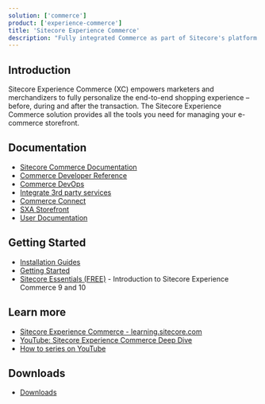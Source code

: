 ```yaml
---
solution: ['commerce']
product: ['experience-commerce']
title: 'Sitecore Experience Commerce'
description: "Fully integrated Commerce as part of Sitecore's platform DXP"
---
```


## Introduction

Sitecore Experience Commerce (XC) empowers marketers and merchandizers to fully personalize the end-to-end shopping experience – before, during and after the transaction. The Sitecore Experience Commerce solution provides all the tools you need for managing your e-commerce storefront.

## Documentation

- [Sitecore Commerce Documentation](https://doc.sitecore.com/en/developers/101/xc/)
- [Commerce Developer Reference](https://doc.sitecore.com/en/developers/101/sitecore-experience-commerce/en/commerce-developer-reference.html)
- [Commerce DevOps](https://doc.sitecore.com/en/developers/101/sitecore-experience-commerce/en/commerce-devops.html)
- [Integrate 3rd party services](https://doc.sitecore.com/en/developers/101/sitecore-experience-commerce/en/commerce-integration.html)
- [Commerce Connect](https://doc.sitecore.com/en/developers/101/sitecore-experience-commerce/en/commerce-connect.html)
- [SXA Storefront](https://doc.sitecore.com/en/developers/101/sitecore-experience-commerce/en/sxa-storefront.html)
- [User Documentation](https://doc.sitecore.com/users/101/sitecore-experience-commerce/en/introduction-to-sitecore-experience-commerce.html)

## Getting Started

- [Installation Guides](https://dev.sitecore.net/Downloads/Sitecore_Commerce/101/Sitecore_Experience_Commerce_101.aspx)
- [Getting Started](https://doc.sitecore.com/en/developers/101/sitecore-experience-commerce/getting-started-with-development.html)
- [Sitecore Essentials (FREE)](https://learning.sitecore.com/pathway/sitecore-essentials) - Introduction to Sitecore Experience Commerce 9 and 10

## Learn more

- [Sitecore Experience Commerce - learning.sitecore.com](https://learning.sitecore.com/pathway/sitecore-experience-commerce)
- [YouTube: Sitecore Experience Commerce Deep Dive](https://www.youtube.com/watch?v=T0cn3yBbRro&list=PL1jJVFm_lGny-vqNPTv3VdBA_o31-Tq94)
- [How to series on YouTube](https://www.youtube.com/watch?v=aWeC7SXNifw&list=PL1jJVFm_lGnwa9R0XqeGrhmNj1AHbAnE9)

## Downloads

- [Downloads](https://dev.sitecore.net/Downloads/Sitecore_Commerce.aspx)
